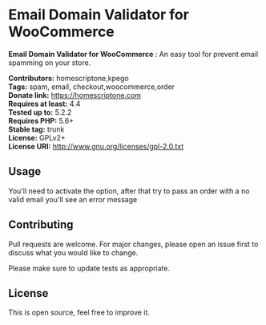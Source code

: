 # Email Domain Validator for WooCommerce

**Email Domain Validator for WooCommerce** : An easy tool for prevent email spamming on your store.

**Contributors:** homescriptone,kpego  
**Tags:** spam, email, checkout,woocommerce,order  
**Donate link:** https://homescriptone.com  
**Requires at least:** 4.4  
**Tested up to:** 5.2.2  
**Requires PHP:** 5.6+  
**Stable tag:** trunk  
**License:** GPLv2+  
**License URI:** http://www.gnu.org/licenses/gpl-2.0.txt  

## Usage

You'll need to activate the option, after that try to pass an order with a no valid email you'll see an error message

## Contributing
Pull requests are welcome. For major changes, please open an issue first to discuss what you would like to change.

Please make sure to update tests as appropriate.

## License
This is open source, feel free to improve it.
